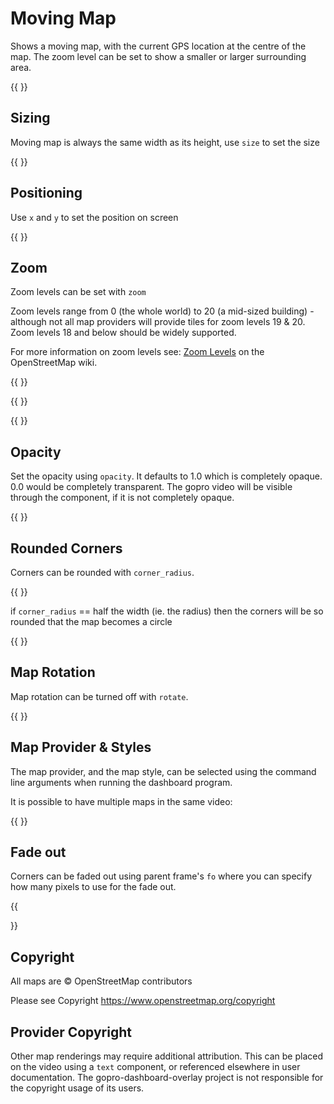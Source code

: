 <!-- Dimension(256,256) -->

# Moving Map

Shows a moving map, with the current GPS location at the centre of the map. The zoom level can be set to show a smaller
or larger surrounding area. 

{{ <component type="moving_map" size="256" /> }}

## Sizing

Moving map is always the same width as its height, use `size` to set the size

{{ <component type="moving_map" size="64" zoom="7" /> }}

## Positioning

Use `x` and `y` to set the position on screen

{{ <component type="moving_map" x="64" y="64" size="64" zoom="7" /> }}


## Zoom

Zoom levels can be set with `zoom`

Zoom levels range from 0 (the whole world) to 20 (a mid-sized building) - although not all
map providers will provide tiles for zoom levels 19 & 20. Zoom levels 18 and below should be widely supported.

For more information on zoom levels see: [Zoom Levels](https://wiki.openstreetmap.org/wiki/Zoom_levels) on the
OpenStreetMap wiki.

{{ <component type="moving_map" size="256" zoom="4" /> }}

{{ <component type="moving_map" size="256" zoom="10" /> }}

{{ <component type="moving_map" size="256" zoom="17" /> }}

## Opacity

Set the opacity using `opacity`. It defaults to 1.0 which is completely opaque. 0.0 would be completely transparent.
The gopro video will be visible through the component, if it is not completely opaque.

{{ <component type="moving_map" zoom="7" opacity="0.6" /> }}

## Rounded Corners

Corners can be rounded with `corner_radius`.

{{ <component type="moving_map" size="256" corner_radius="40" zoom="7"/> }}

if `corner_radius` == half the width (ie. the radius) then the corners will be so rounded that the map becomes a circle

{{ <component type="moving_map" size="256" corner_radius="128" zoom="8" /> }}

## Map Rotation

Map rotation can be turned off with `rotate`.

{{ <component type="moving_map" size="256" rotate="false" /> }}

## Map Provider & Styles

The map provider, and the map style, can be selected using the command line arguments when running the dashboard program. 

It is possible to have multiple maps in the same video:

{{ 
<component type="moving_map" size="128" zoom="4" /> 
<component type="moving_map" x="64" y="64" size="128" corner_radius="64" zoom="7"/>
}}

## Fade out

Corners can be faded out using parent frame's `fo` where you can specify how many pixels to use for the fade out.

{{
<frame width="200" height="200" bg="255,255,255">

</frame>
<frame width="200" height="200" cr="50" fo="40">
  <component type="moving_map" size="200"/>
</frame>
}}

## Copyright

All maps are © OpenStreetMap contributors

Please see Copyright https://www.openstreetmap.org/copyright

## Provider Copyright

Other map renderings may require additional attribution. This can be placed on the video using a `text` component, or referenced elsewhere in 
user documentation. The gopro-dashboard-overlay project is not responsible for the copyright usage of its users.